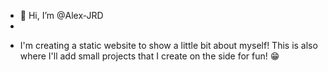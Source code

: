 - 👋 Hi, I’m @Alex-JRD
- 
<!---
Alex-JRD/Alex-JRD is a ✨ special ✨ repository because its `README.md` (this file) appears on your GitHub profile.
You can click the Preview link to take a look at your changes.
--->
- I'm creating a static website to show a little bit about myself! This is also where I'll add small projects that I create on the side for fun! 😁
